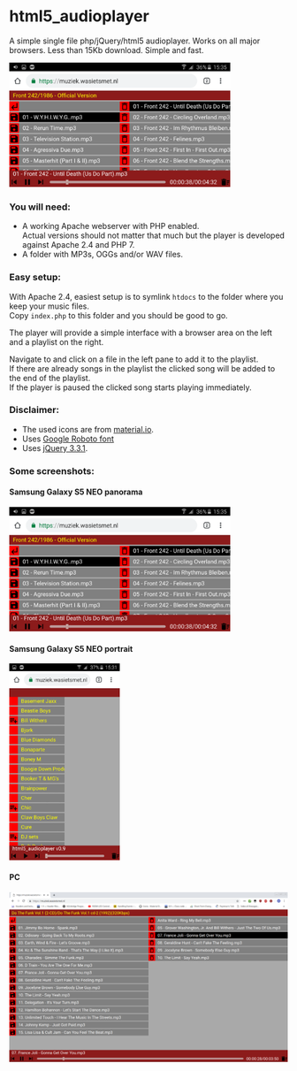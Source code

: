 # html5_audioplayer
A simple single file php/jQuery/html5 audioplayer. Works on all major browsers. Less than 15Kb download. Simple and fast.

<img src="screenshots/phone_panorama.png" width="400">

### You will need:
- A working Apache webserver with PHP enabled.<br>
Actual versions should not matter that much but the player is developed against Apache 2.4 and PHP 7.
- A folder with MP3s, OGGs and/or WAV files.

### Easy setup:
With Apache 2.4, easiest setup is to symlink `htdocs` to the folder where you keep your music files.
<br>Copy `index.php` to this folder and you should be good to go.

The player will provide a simple interface with a browser area on the left and a playlist on the right.

Navigate to and click on a file in the left pane to add it to the playlist.
<br>If there are already songs in the playlist the clicked song will be added to the end of the playlist.
<br>If the player is paused the clicked song starts playing immediately.


### Disclaimer:
- The used icons are from [material.io](https://material.io/tools/icons/?style=baseline).
- Uses [Google Roboto font](https://fonts.google.com/specimen/Roboto)
- Uses [jQuery 3.3.1](https://code.jquery.com/jquery-3.3.1.js).

### Some screenshots:
#### Samsung Galaxy S5 NEO panorama
<img src="screenshots/phone_panorama.png" width="400">

#### Samsung Galaxy S5 NEO portrait
<img src="screenshots/phone_portrait.png" width="200">

#### PC
<img src="screenshots/pc.png" width="700">
